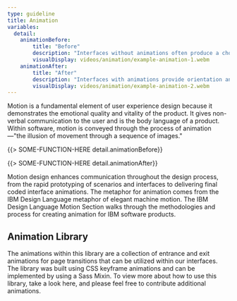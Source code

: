 ```yaml
---
type: guideline
title: Animation
variables:
  detail:
    animationBefore:
        title: "Before"
        description: "Interfaces without animations often produce a choppy, disorienting, and confusing experience for the user."
        visualDisplay: videos/animation/example-animation-1.webm
    animationAfter:
        title: "After"
        description: "Interfaces with animations provide orientation and guidance for the user and make for a more pleasant experience."
        visualDisplay: videos/animation/example-animation-2.webm
---
```


Motion is a fundamental element of user experience design because it demonstrates the emotional quality and vitality of the product. It gives non-verbal communication to the user and is the body language of a product. Within software, motion is conveyed through the process of animation—"the illusion of movement through a sequence of images."

{{> SOME-FUNCTION-HERE detail.animationBefore}}

{{> SOME-FUNCTION-HERE detail.animationAfter}}

Motion design enhances communication throughout the design process, from the rapid prototyping of scenarios and interfaces to delivering final coded interface animations. The metaphor for animation comes from the IBM Design Language metaphor of elegant machine motion. The IBM Design Language Motion Section walks through the methodologies and process for creating animation for IBM software products.


## Animation Library

The animations within this library are a collection of entrance and exit animations for page transitions that can be utilized within our interfaces. The library was built using CSS keyframe animations and can be implemented by using a Sass Mixin. To view more about how to use this library, take a look here, and please feel free to contribute additional animations.
